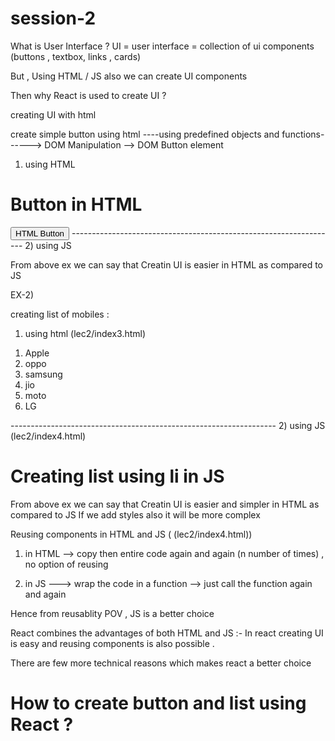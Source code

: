 # session-2

What is User Interface ?
UI = user interface = collection of ui components (buttons , textbox, links , cards)

But , Using HTML / JS also we can create UI components

Then why React is used to create UI ?

creating UI with html

create simple button using html 
----using predefined objects and functions------> DOM Manipulation --> DOM Button element 

1) using HTML
<body>

  <h1>Button in HTML</h1>
  <button>HTML Button </button>
  
</body>
------------------------------------------------------------------
2)  using JS 

  <script>
    // Using JavaScript to create a button
    const button = document.createElement('button'); 
    button.textContent = 'JS Button';
    document.body.appendChild(button);                       -----------> adding button in the body 
  </script>


 From above ex we can say that Creatin UI is easier in HTML as compared to JS 


 EX-2)

 creating list of mobiles :

 1) using html (lec2/index3.html)

<body>
  <ol>
    <li>Apple</li>
    <li>oppo</li>
    <li>samsung</li>
    <li>jio</li>
    <li>moto</li>
    <li>LG</li>
  </ol>

</body>
------------------------------------------------------------------
2) using JS  (lec2/index4.html)

<body>
  <h1>Creating list using li in JS </h1>
  <script>
    let ol=document.createElement('ol')
    let li1=document.createElement('li')
    li1.textContent='Apple'
    let li2=document.createElement('li')
    li2.textContent='oppo'
    let li3=document.createElement('li')
    li3.textContent='samsung'
    let li4=document.createElement('li')
    li4.textContent='jio'
    let li5=document.createElement('li')
    li5.textContent='moto'

    ol.appendChild(li1)
    ol.appendChild(li2)   
    ol.appendChild(li3)
    ol.appendChild(li4) 
    ol.appendChild(li5)

    document.body.appendChild(ol)


  </script>
</body> 

 From above ex we can say that Creatin UI is easier and simpler  in HTML as compared to JS 
If we add styles also it will be more complex

Reusing components in HTML and JS ( (lec2/index4.html))

1) in HTML 
--> copy then entire code again and again (n number of times) , no option of reusing 

2) in JS 
---> wrap the code in a function --> just call the function again and again

Hence from reusablity POV , JS is a better choice 

React combines the advantages of both HTML and JS :-
In react creating UI is easy and reusing components is also possible .


There are few more technical reasons which makes react a better choice



# How to create button and list using React ? 
